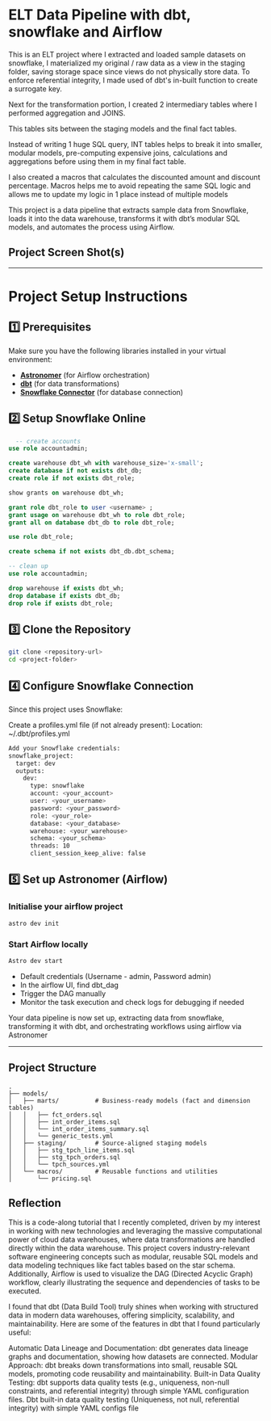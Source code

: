 # ELT Data Pipeline with dbt, snowflake and Airflow

This is an ELT project where I extracted and loaded sample datasets on snowflake, I materialized my original / raw data as a view in the staging folder, saving storage space since views do not physically store data. To enforce referential integrity, I made used of dbt's in-built function to create a surrogate key.

Next for the transformation portion, I created 2 intermediary tables where I performed aggregation and JOINS. 

This tables sits between the staging models and the final fact tables. 

Instead of writing 1 huge SQL query, INT tables helps to break it into smaller, modular models, pre-computing expensive joins, calculations and aggregations before using them in my final fact table. 

I also created a macros that calculates the discounted amount and discount percentage. Macros helps me to avoid repeating the same SQL logic and allows me to update my logic in 1 place instead of multiple models



This project is a data pipeline that extracts sample data from Snowflake, loads it into the data warehouse, transforms it with dbt’s modular SQL models, and automates the process using Airflow.

## Project Screen Shot(s)

---

# Project Setup Instructions  

## 1️⃣ Prerequisites  
Make sure you have the following libraries installed in your virtual environment:  
- **[Astronomer](https://www.astronomer.io/)** (for Airflow orchestration)  
- **[dbt](https://www.getdbt.com/)** (for data transformations)  
- **[Snowflake Connector](https://docs.snowflake.com/en/user-guide/python-connector)** (for database connection)
  
## 2️⃣ Setup Snowflake Online
```sql
  -- create accounts
use role accountadmin;

create warehouse dbt_wh with warehouse_size='x-small';
create database if not exists dbt_db;
create role if not exists dbt_role;

show grants on warehouse dbt_wh;

grant role dbt_role to user <username> ;
grant usage on warehouse dbt_wh to role dbt_role;
grant all on database dbt_db to role dbt_role;

use role dbt_role;

create schema if not exists dbt_db.dbt_schema;

-- clean up
use role accountadmin;

drop warehouse if exists dbt_wh;
drop database if exists dbt_db;
drop role if exists dbt_role;
```

## 3️⃣ Clone the Repository  
```bash
git clone <repository-url>
cd <project-folder>
```
## 4️⃣ Configure Snowflake Connection
Since this project uses Snowflake:

Create a profiles.yml file (if not already present):
Location: ~/.dbt/profiles.yml
```bash
Add your Snowflake credentials:
snowflake_project:
  target: dev
  outputs:
    dev:
      type: snowflake
      account: <your_account>
      user: <your_username>
      password: <your_password>
      role: <your_role>
      database: <your_database>
      warehouse: <your_warehouse>
      schema: <your_schema>
      threads: 10
      client_session_keep_alive: false
```

## 5️⃣ Set up Astronomer (Airflow) 
### Initialise your airflow project
```bash
astro dev init
```
### Start Airflow locally 
```bash
Astro dev start
```
- Default credentials (Username - admin, Password admin)
- In the airflow UI, find dbt_dag 
- Trigger the DAG manually 
- Monitor the task execution and check logs for debugging if needed

Your data pipeline is now set up, extracting data from snowflake, transforming it with dbt, and orchestrating workflows using airflow via Astronomer

---

## Project Structure
```plaintext
.
├── models/
│   ├── marts/          # Business-ready models (fact and dimension tables)
│   │   ├── fct_orders.sql
│   │   ├── int_order_items.sql
│   │   └── int_order_items_summary.sql
│   │   └── generic_tests.yml
│   ├── staging/        # Source-aligned staging models
│   │   ├── stg_tpch_line_items.sql
│   │   ├── stg_tpch_orders.sql
│   │   └── tpch_sources.yml
│   └── macros/         # Reusable functions and utilities
│       └── pricing.sql
```

## Reflection
This is a code-along tutorial that I recently completed, driven by my interest in working with new technologies and leveraging the massive computational power of cloud data warehouses, where data transformations are handled directly within the data warehouse. This project covers industry-relevant software engineering concepts such as modular, reusable SQL models and data modeling techniques like fact tables based on the star schema. Additionally, Airflow is used to visualize the DAG (Directed Acyclic Graph) workflow, clearly illustrating the sequence and dependencies of tasks to be executed.

I found that dbt (Data Build Tool) truly shines when working with structured data in modern data warehouses, offering simplicity, scalability, and maintainability. Here are some of the features in dbt that I found particularly useful:

Automatic Data Lineage and Documentation: dbt generates data lineage graphs and documentation, showing how datasets are connected.
Modular Approach: dbt breaks down transformations into small, reusable SQL models, promoting code reusability and maintainability.
Built-in Data Quality Testing: dbt supports data quality tests (e.g., uniqueness, non-null constraints, and referential integrity) through simple YAML configuration files.
Dbt built-in data quality testing (Uniqueness, not null, referential integrity) with simple YAML configs file
